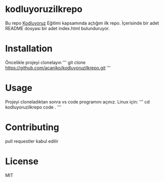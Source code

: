 # kodluyoruzilkrepo
Bu repo [Kodluyoruz](https://www.kodluyoruz.org/) Eğitimi kapsamında açtığım ilk repo. İçerisinde bir adet README dosyası bir adet index.html bulunduruyor.

# Installation
Öncelikle projeyi clonelayın
''' git clone https://github.com/acaniko/kodluyoruzilkrepo.git '''

# Usage
Projeyi cloneladıktan sonra vs code programını açınız.
Linux için:
'''
 cd kodluyoruzilkrepo
 code .
'''

# Contributing
pull requestler kabul edilir

# License
MIT
